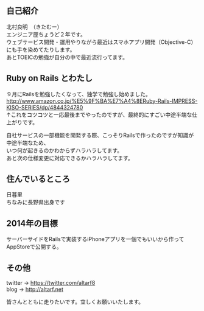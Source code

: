 ## 自己紹介
北村良明　（きたむー）  
エンジニア歴ちょうど２年です。  
ウェブサービス開発・運用やりながら最近はスマホアプリ開発（Objective-C）にも手を染めてたりします。  
あとTOEICの勉強が自分の中で最近流行ってます。  

## Ruby on Rails とわたし
９月にRailsを勉強したくなって、独学で勉強し始めました。  
http://www.amazon.co.jp/%E5%9F%BA%E7%A4%8ERuby-Rails-IMPRESS-KISO-SERIES/dp/4844324780  
↑これをコツコツと一応最後までやったのですが、最終的にすごい中途半端な仕上がりです。  
  
自社サービスの一部機能を開発する際、こっそりRailsで作ったのですが知識が中途半端なため、  
いつ何が起きるのかわからずハラハラしてます。  
あと次の仕様変更に対応できるかハラハラしてます。  

## 住んでいるところ
日暮里  
ちなみに長野県出身です  

## 2014年の目標
サーバーサイドをRailsで実装するiPhoneアプリを一個でもいいから作ってAppStoreで公開する。  

## その他
twitter -> https://twitter.com/altarf8  
blog -> http://altarf.net  
  
  
皆さんとともに走りたいです。宜しくお願いいたします。
